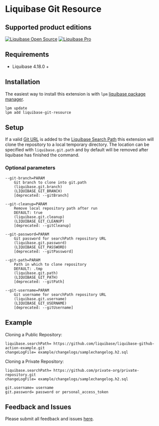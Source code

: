 # Liquibase Git Resource

## Supported product editions
<a href="https://www.liquibase.com/download" target="_blank"><img alt="Liquibase Open Source" src="https://img.shields.io/endpoint?url=https%3A%2F%2Fraw.githubusercontent.com%2Fmcred%2Fliquibase-header-footer%2Ffeature%2Fbadges%2Fbadges%2Fcommunity.json"></a>
<a href="https://www.liquibase.com/pricing/pro" target="_blank"><img alt="Liquibase Pro" src="https://img.shields.io/endpoint?url=https%3A%2F%2Fraw.githubusercontent.com%2Fmcred%2Fliquibase-header-footer%2Ffeature%2Fbadges%2Fbadges%2Fpro.json"></a>

## Requirements
* Liquibase 4.18.0 + 

## Installation
The easiest way to install this extension is with `lpm` [liquibase package manager](https://github.com/liquibase/liquibase-package-manager).

```shell
lpm update
lpm add liquibase-git-resource
```

## Setup
If a valid [Git URL](https://www.git-scm.com/docs/git-clone#_git_urls) is added to the [Liquibase Search Path](https://docs.liquibase.com/concepts/changelogs/how-liquibase-finds-files.html) this extension will clone the repository to a local temporary directory. The location can be specified with `liquibase.git.path`
 and by default will be removed after liquibase has finished the command.

### Optional parameters
```
--git-branch=PARAM
    Git branch to clone into git.path
    (liquibase.git.branch)
    (LIQUIBASE_GIT_BRANCH)
    [deprecated: --gitBranch]

--git-cleanup=PARAM
    Remove local repository path after run
    DEFAULT: true
    (liquibase.git.cleanup)
    (LIQUIBASE_GIT_CLEANUP)
    [deprecated: --gitCleanup]

--git-password=PARAM
    Git password for searchPath repository URL
    (liquibase.git.password)
    (LIQUIBASE_GIT_PASSWORD)
    [deprecated: --gitPassword]

--git-path=PARAM
    Path in which to clone repository
    DEFAULT: .tmp
    (liquibase.git.path)
    (LIQUIBASE_GIT_PATH)
    [deprecated: --gitPath]

--git-username=PARAM
    Git username for searchPath repository URL
    (liquibase.git.username)
    (LIQUIBASE_GIT_USERNAME)
    [deprecated: --gitUsername]
```

## Example
Cloning a Public Repository:
```properties
liquibase.searchPath= https://github.com/liquibase/liquibase-github-action-example.git
changeLogFile= example/changelogs/samplechangelog.h2.sql
```
Cloning a Private Repository:
```properties
liquibase.searchPath= https://github.com/private-org/private-repository.git
changeLogFile= example/changelogs/samplechangelog.h2.sql

git.username= username
git.password= password or personal_access_token
```

## Feedback and Issues
Please submit all feedback and issues [here]().